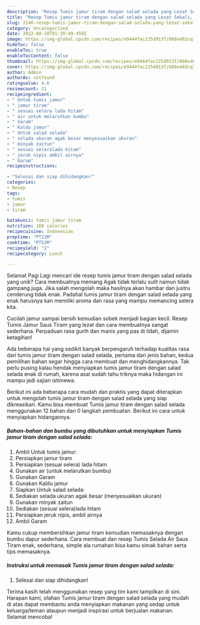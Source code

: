 ```yaml
---
description: "Resep Tumis jamur tiram dengan salad selada yang Lezat Sekali, Lezat"
title: "Resep Tumis jamur tiram dengan salad selada yang Lezat Sekali, Lezat"
slug: 2146-resep-tumis-jamur-tiram-dengan-salad-selada-yang-lezat-sekali-lezat
category: Uncategorized
date: 2022-08-28T01:39:49.450Z
image: https://img-global.cpcdn.com/recipes/e9444fac125d913f/680x482cq70/tumis-jamur-tiram-dengan-salad-selada-foto-resep-utama.jpg
hideToc: false
enableToc: true
enableTocContent: false
thumbnail: https://img-global.cpcdn.com/recipes/e9444fac125d913f/680x482cq70/tumis-jamur-tiram-dengan-salad-selada-foto-resep-utama.jpg
cover: https://img-global.cpcdn.com/recipes/e9444fac125d913f/680x482cq70/tumis-jamur-tiram-dengan-salad-selada-foto-resep-utama.jpg
author: Admin
authorAv: notfound
ratingvalue: 4.6
reviewcount: 21
recipeingredient:
- " Untuk tumis jamur"
- " jamur tiram"
- " sesuai selera lada hitam"
- " air untuk melarutkan bumbu"
- " Garam"
- " Kaldu jamur"
- " Untuk salad selada"
- " selada ukuran agak besar menyesuaikan ukuran"
- " minyak zaitun"
- " sesuai seleralada hitam"
- " jeruk nipis ambil airnya"
- " Garam"
recipeinstructions:

- "Selesai dan siap dihidangkan!"
categories:
- Resep
tags:
- tumis
- jamur
- tiram

katakunci: tumis jamur tiram 
nutrition: 168 calories
recipecuisine: Indonesian
preptime: "PT12M"
cooktime: "PT53M"
recipeyield: "2"
recipecategory: Lunch

---
```



Selamat Pagi Lagi mencari ide resep tumis jamur tiram dengan salad selada yang unik? Cara membuatnya memang Agak tidak terlalu sulit namun tidak gampang juga. Jika salah mengolah maka hasilnya akan hambar dan justru cenderung tidak enak. Padahal tumis jamur tiram dengan salad selada yang enak harusnya kan memiliki aroma dan rasa yang mampu memancing selera kita.


Cucilah jamur sampai bersih kemudian sobek menjadi bagian kecil. Resep Tumis Jamur Saus Tiram yang lezat dan cara membuatnya sangat sederhana. Perpaduan rasa gurih dan manis yang pas di lidah, dijamin ketagihan!

Ada beberapa hal yang sedikit banyak berpengaruh terhadap kualitas rasa dari tumis jamur tiram dengan salad selada, pertama dari jenis bahan, kedua pemilihan bahan segar hingga cara membuat dan menghidangkannya. Tak perlu pusing kalau hendak menyiapkan tumis jamur tiram dengan salad selada enak di rumah, karena asal sudah tahu triknya maka hidangan ini mampu jadi sajian istimewa.


Berikut ini ada beberapa cara mudah dan praktis yang dapat diterapkan untuk mengolah tumis jamur tiram dengan salad selada yang siap dikreasikan. Kamu bisa membuat Tumis jamur tiram dengan salad selada menggunakan 12 bahan dan 0 langkah pembuatan. Berikut ini cara untuk menyiapkan hidangannya.

<!--inarticleads1-->

##### Bahan-bahan dan bumbu yang dibutuhkan untuk menyiapkan Tumis jamur tiram dengan salad selada:

1. Ambil  Untuk tumis jamur:
1. Persiapkan  jamur tiram
1. Persiapkan  (sesuai selera) lada hitam
1. Gunakan  air (untuk melarutkan bumbu)
1. Gunakan  Garam
1. Gunakan  Kaldu jamur
1. Siapkan  Untuk salad selada:
1. Sediakan  selada ukuran agak besar (menyesuaikan ukuran)
1. Gunakan  minyak zaitun
1. Sediakan  (sesuai selera)lada hitam
1. Persiapkan  jeruk nipis, ambil airnya
1. Ambil  Garam


Kamu cukup membersihkan jamur tiram kemudian memasaknya dengan bumbu dapur sederhana. Cara membuat dan resep Tumis Selada Air Saus Tiram enak, sederhana, simple ala rumahan bisa kamu simak bahan serta tips memasaknya. 

<!--inarticleads2-->

##### Instruksi untuk memasak Tumis jamur tiram dengan salad selada:


1. Selesai dan siap dihidangkan!



Terima kasih telah menggunakan resep yang tim kami tampilkan di sini. Harapan kami, olahan Tumis jamur tiram dengan salad selada yang mudah di atas dapat membantu anda menyiapkan makanan yang sedap untuk keluarga/teman ataupun menjadi inspirasi untuk berjualan makanan. Selamat mencoba!
